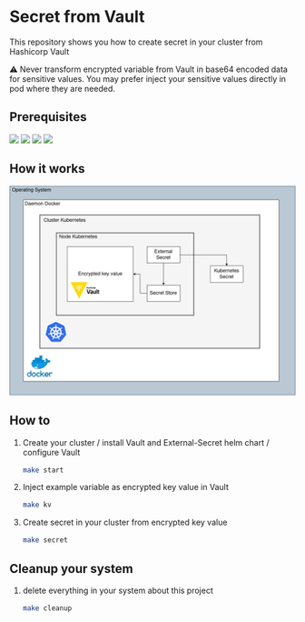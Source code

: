 # Secret from Vault

This repository shows you how to create secret in your cluster from Hashicorp Vault

:warning: Never transform encrypted variable from Vault in base64 encoded data for sensitive values. You may prefer inject your sensitive values directly in pod where they are needed.


## Prerequisites
![](https://img.shields.io/badge/devspace-6.2.5-informationnal)
![](https://img.shields.io/badge/Helm-3-9cf)
![](https://img.shields.io/badge/docker-20.10.22-blue)
![](https://img.shields.io/badge/k3d-5.4.7-yellow)


## How it works

![](resources/architecture.png)

## How to

1. Create your cluster / install Vault and External-Secret helm chart / configure Vault

    ```bash
    make start
    ```

2. Inject example variable as encrypted key value in Vault

    ```bash
    make kv
    ```

3. Create secret in your cluster from encrypted key value 

    ```bash
    make secret
    ```

## Cleanup your system

1. delete everything in your system about this project
    ```bash
    make cleanup
    ```
